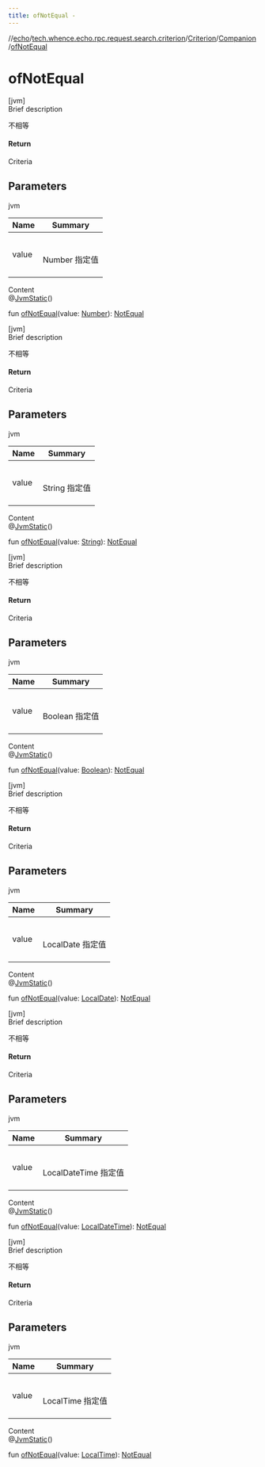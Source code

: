 ```yaml
---
title: ofNotEqual -
---
```

//[echo](../../../index.md)/[tech.whence.echo.rpc.request.search.criterion](../../index.md)/[Criterion](../index.md)/[Companion](index.md)/[ofNotEqual](of-not-equal.md)



# ofNotEqual  
[jvm]  
Brief description  


不相等



#### Return  


Criteria



## Parameters  
  
jvm  
  
|  Name|  Summary| 
|---|---|
| value| <br><br>Number 指定值<br><br>
  
  
Content  
@[JvmStatic](https://kotlinlang.org/api/latest/jvm/stdlib/kotlin.jvm/-jvm-static/index.html)()  
  
fun [ofNotEqual](of-not-equal.md)(value: [Number](https://kotlinlang.org/api/latest/jvm/stdlib/kotlin/-number/index.html)): [NotEqual](../../-not-equal/index.md)  


[jvm]  
Brief description  


不相等



#### Return  


Criteria



## Parameters  
  
jvm  
  
|  Name|  Summary| 
|---|---|
| value| <br><br>String 指定值<br><br>
  
  
Content  
@[JvmStatic](https://kotlinlang.org/api/latest/jvm/stdlib/kotlin.jvm/-jvm-static/index.html)()  
  
fun [ofNotEqual](of-not-equal.md)(value: [String](https://kotlinlang.org/api/latest/jvm/stdlib/kotlin/-string/index.html)): [NotEqual](../../-not-equal/index.md)  


[jvm]  
Brief description  


不相等



#### Return  


Criteria



## Parameters  
  
jvm  
  
|  Name|  Summary| 
|---|---|
| value| <br><br>Boolean 指定值<br><br>
  
  
Content  
@[JvmStatic](https://kotlinlang.org/api/latest/jvm/stdlib/kotlin.jvm/-jvm-static/index.html)()  
  
fun [ofNotEqual](of-not-equal.md)(value: [Boolean](https://kotlinlang.org/api/latest/jvm/stdlib/kotlin/-boolean/index.html)): [NotEqual](../../-not-equal/index.md)  


[jvm]  
Brief description  


不相等



#### Return  


Criteria



## Parameters  
  
jvm  
  
|  Name|  Summary| 
|---|---|
| value| <br><br>LocalDate 指定值<br><br>
  
  
Content  
@[JvmStatic](https://kotlinlang.org/api/latest/jvm/stdlib/kotlin.jvm/-jvm-static/index.html)()  
  
fun [ofNotEqual](of-not-equal.md)(value: [LocalDate](https://docs.oracle.com/javase/8/docs/api/java/time/LocalDate.html)): [NotEqual](../../-not-equal/index.md)  


[jvm]  
Brief description  


不相等



#### Return  


Criteria



## Parameters  
  
jvm  
  
|  Name|  Summary| 
|---|---|
| value| <br><br>LocalDateTime 指定值<br><br>
  
  
Content  
@[JvmStatic](https://kotlinlang.org/api/latest/jvm/stdlib/kotlin.jvm/-jvm-static/index.html)()  
  
fun [ofNotEqual](of-not-equal.md)(value: [LocalDateTime](https://docs.oracle.com/javase/8/docs/api/java/time/LocalDateTime.html)): [NotEqual](../../-not-equal/index.md)  


[jvm]  
Brief description  


不相等



#### Return  


Criteria



## Parameters  
  
jvm  
  
|  Name|  Summary| 
|---|---|
| value| <br><br>LocalTime 指定值<br><br>
  
  
Content  
@[JvmStatic](https://kotlinlang.org/api/latest/jvm/stdlib/kotlin.jvm/-jvm-static/index.html)()  
  
fun [ofNotEqual](of-not-equal.md)(value: [LocalTime](https://docs.oracle.com/javase/8/docs/api/java/time/LocalTime.html)): [NotEqual](../../-not-equal/index.md)  



